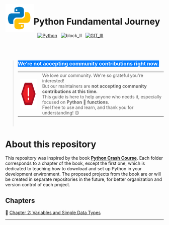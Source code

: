 <br>

<img align="left" width="90" height="90" src="figures/Python.png">
<p vertical-align="middle"><h1>Python Fundamental Journey</h1></p>

&nbsp;&nbsp;&nbsp;&nbsp;&nbsp;&nbsp;&nbsp;&nbsp;&nbsp;&nbsp;&nbsp;&nbsp;&nbsp;&nbsp;&nbsp;&nbsp;&nbsp;&nbsp;&nbsp;&nbsp;&nbsp;&nbsp;&nbsp;&nbsp;&nbsp;&nbsp;[![Python](https://img.shields.io/badge/Python%203.13.5%20-version-grey?style=for-the-badge&labelColor=blue&logo=python&logoColor=f6e60e&cacheSeconds=3619)](https://www.python.org/)
&nbsp;&nbsp;![block_II](https://img.shields.io/badge/Contributions-PAUSED-db3e1a?style=for-the-badge&labelColor=grey&cacheSeconds=3619)
&nbsp;&nbsp;[![GIT_III](https://img.shields.io/badge/Exercises%20check-RUNNIG-green?style=for-the-badge&labelColor=grey&logo=github&logoColor=white&cacheSeconds=3619)](https://github.com/Francionlj/pyfundamentals-journey/actions)

<br>

<br>

> <h3><mark style="background-color:#007BFF; color:white;"><b>We’re not accepting community contributions right now.</b></mark></h3>
> <table>
>   <tr>
>     <td>
>       <img align="left" width="95" height="95" src="figures/attention.png" alt="Atenção" />
>     </td>
>     <td style="padding-left: 10px;">
>       We love our community. We're so grateful you're interested!<br />
>       But our maintainers are <b>not accepting community contributions at this time.</b><br />
>       This guide is here to help anyone who needs it, especially focused on <b>Python 🐍 functions</b>.<br />
>       Feel free to use and learn, and thank you for understanding! 😊
>     </td>
>   </tr>
> </table>
>
> <br>


# About this repository

This repository was inspired by the book **[Python Crash Course](https://www.amazon.com.br/Python-Crash-Course-3rd-English-ebook/dp/B09WJX22TV/ref=sr_1_1?adgrpid=84993459327&dib=eyJ2IjoiMSJ9.e-sT28ifb7WAlk_9reTnLo8C8EQbQ90R3_rj4B_NAXjl09kkyrUEJKOSZDOoWq_raKcUDGL-vc96e-Vc5XcBA_4crNNSUs6zQygO4FQGFomgWH99cNeSd2aLjTSVAwLaYRDwKdVw-UUkB0yidG0sJOCFX1gqRdSaDKcx0I3X91XfzXRMrNxOr6I9rsuiDoInH0IwXvRH5EmZQFUy5RMqoA.dZ7NfrcVgyJXqNJ9-Ey-y9vrJuMdCE01-ymX4_ML22g&dib_tag=se&hvadid=426016285901&hvdev=c&hvlocphy=9197548&hvnetw=g&hvqmt=b&hvrand=12482688460270125483&hvtargid=kwd-394541269564&hydadcr=5653_11235203&keywords=curso+intensivo+python&mcid=2d8d4c55b01c311386b48324171756cf&qid=1754678051&refinements=p_n_feature_nine_browse-bin%3A8529758011&rnid=8529757011&s=books&sr=1-1)**. Each folder corresponds to a chapter of the book, except the first one, which is dedicated to teaching how to download and set up Python in your development environment.
The proposed projects from the book are or will be created in separate repositories in the future, for better organization and version control of each project.

## Chapters 

📁 [Chapter 2: Variables and Simple Data Types](./chapter-2)

---
